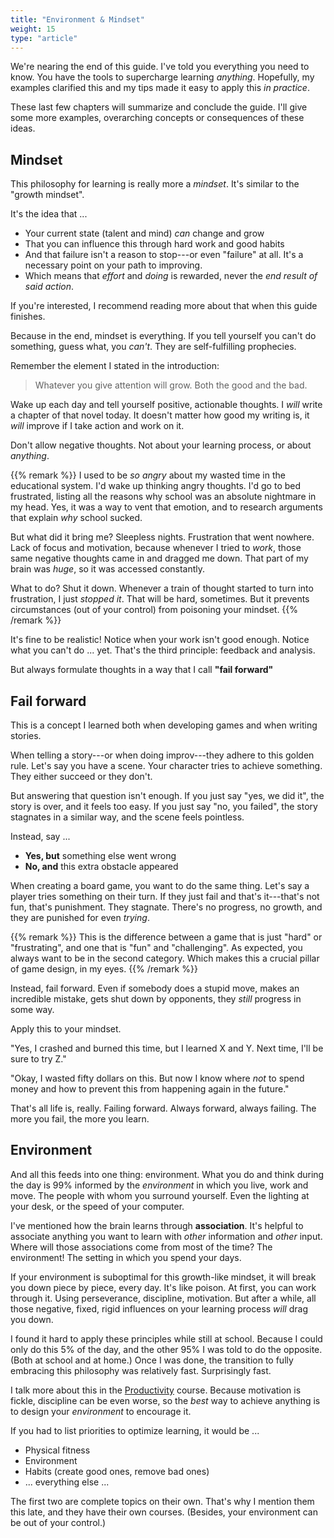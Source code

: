 ```yaml
---
title: "Environment & Mindset"
weight: 15
type: "article"
---
```


We're nearing the end of this guide. I've told you everything you need to know. You have the tools to supercharge learning _anything_. Hopefully, my examples clarified this and my tips made it easy to apply this _in practice_.

These last few chapters will summarize and conclude the guide. I'll give some more examples, overarching concepts or consequences of these ideas.

## Mindset

This philosophy for learning is really more a _mindset_. It's similar to the "growth mindset". 

It's the idea that ...

* Your current state (talent and mind) _can_ change and grow
* That you can influence this through hard work and good habits
* And that failure isn't a reason to stop---or even "failure" at all. It's a necessary point on your path to improving.
* Which means that _effort_ and _doing_ is rewarded, never the _end result of said action_.

If you're interested, I recommend reading more about that when this guide finishes.

Because in the end, mindset is everything. If you tell yourself you can't do something, guess what, you _can't_. They are self-fulfilling prophecies.

Remember the element I stated in the introduction:

> Whatever you give attention will grow. Both the good and the bad.

Wake up each day and tell yourself positive, actionable thoughts. I _will_ write a chapter of that novel today. It doesn't matter how good my writing is, it _will_ improve if I take action and work on it.

Don't allow negative thoughts. Not about your learning process, or about _anything_. 

{{% remark %}}
I used to be _so angry_ about my wasted time in the educational system. I'd wake up thinking angry thoughts. I'd go to bed frustrated, listing all the reasons why school was an absolute nightmare in my head. Yes, it was a way to vent that emotion, and to research arguments that explain _why_ school sucked.

But what did it bring me? Sleepless nights. Frustration that went nowhere. Lack of focus and motivation, because whenever I tried to _work_, those same negative thoughts came in and dragged me down. That part of my brain was _huge_, so it was accessed constantly.

What to do? Shut it down. Whenever a train of thought started to turn into frustration, I just _stopped it_. That will be hard, sometimes. But it prevents circumstances (out of your control) from poisoning your mindset.
{{% /remark %}}

It's fine to be realistic! Notice when your work isn't good enough. Notice what you can't do ... yet. That's the third principle: feedback and analysis. 

But always formulate thoughts in a way that I call **"fail forward"**

## Fail forward

This is a concept I learned both when developing games and when writing stories.

When telling a story---or when doing improv---they adhere to this golden rule. Let's say you have a scene. Your character tries to achieve something. They either succeed or they don't.

But answering that question isn't enough. If you just say "yes, we did it", the story is over, and it feels too easy. If you just say "no, you failed", the story stagnates in a similar way, and the scene feels pointless.

Instead, say ...

* **Yes, but** something else went wrong
* **No, and** this extra obstacle appeared

When creating a board game, you want to do the same thing. Let's say a player tries something on their turn. If they just fail and that's it---that's not fun, that's punishment. They stagnate. There's no progress, no growth, and they are punished for even _trying_. 

{{% remark %}}
This is the difference between a game that is just "hard" or "frustrating", and one that is "fun" and "challenging". As expected, you always want to be in the second category. Which makes this a crucial pillar of game design, in my eyes.
{{% /remark %}}

Instead, fail forward. Even if somebody does a stupid move, makes an incredible mistake, gets shut down by opponents, they _still_ progress in some way.

Apply this to your mindset. 

"Yes, I crashed and burned this time, but I learned X and Y. Next time, I'll be sure to try Z."

"Okay, I wasted fifty dollars on this. But now I know where _not_ to spend money and how to prevent this from happening again in the future."

That's all life is, really. Failing forward. Always forward, always failing. The more you fail, the more you learn.

## Environment

And all this feeds into one thing: environment. What you do and think during the day is 99% informed by the _environment_ in which you live, work and move. The people with whom you surround yourself. Even the lighting at your desk, or the speed of your computer.

I've mentioned how the brain learns through **association**. It's helpful to associate anything you want to learn with _other_ information and _other_ input. Where will those associations come from most of the time? The environment! The setting in which you spend your days.

If your environment is suboptimal for this growth-like mindset, it will break you down piece by piece, every day. It's like poison. At first, you can work through it. Using perseverance, discipline, motivation. But after a while, all those negative, fixed, rigid influences on your learning process _will_ drag you down.

I found it hard to apply these principles while still at school. Because I could only do this 5% of the day, and the other 95% I was told to do the opposite. (Both at school and at home.) Once I was done, the transition to fully embracing this philosophy was relatively fast. Surprisingly fast.

I talk more about this in the [Productivity](../../productivity/) course. Because motivation is fickle, discipline can be even worse, so the _best_ way to achieve anything is to design your _environment_ to encourage it.

If you had to list priorities to optimize learning, it would be ...

* Physical fitness
* Environment
* Habits (create good ones, remove bad ones)
* ... everything else ...

The first two are complete topics on their own. That's why I mention them this late, and they have their own courses. (Besides, your environment can be out of your control.)
